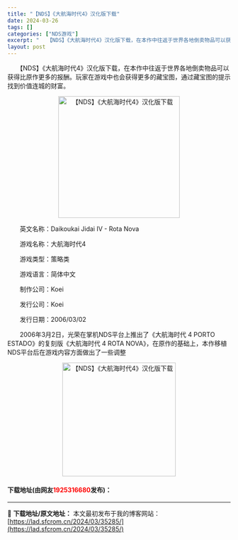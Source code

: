 ```yaml
---
title: "【NDS】《大航海时代4》汉化版下载"
date: 2024-03-26
tags: []
categories: ["NDS游戏"]
excerpt: "　　【NDS】《大航海时代4》汉化版下载，在本作中往返于世界各地倒卖物品可以获得比原作更多的报酬。玩家在游戏中也会获得更多的藏宝图，通过藏宝图的提示找到价值连城的财富。 　　英文名称：Daikoukai Jidai IV - Rota Nova 　　游戏名称：大航海时代4 　　游戏类型：策略类 　　&hellip;"
layout: post
---
```


 <p>　　【NDS】《大航海时代4》汉化版下载，在本作中往返于世界各地倒卖物品可以获得比原作更多的报酬。玩家在游戏中也会获得更多的藏宝图，通过藏宝图的提示找到价值连城的财富。</p> <p align="center"><img align="" border="0" src="https://lad.sfcrom.cn/wp-content/uploads/2024/03/20240326_660228a6d1e64.jpg" width="274" alt="【NDS】《大航海时代4》汉化版下载" /></p> <p>　　英文名称：Daikoukai Jidai IV - Rota Nova</p> <p>　　游戏名称：大航海时代4</p> <p>　　游戏类型：策略类</p> <p>　　游戏语言：简体中文</p> <p>　　制作公司：Koei</p> <p>　　发行公司：Koei</p> <p>　　发行日期：2006/03/02</p> <p>　　2006年3月2日，光荣在掌机NDS平台上推出了《大航海时代 4 PORTO ESTADO》的复刻版《大航海时代 4 ROTA NOVA》，在原作的基础上，本作移植NDS平台后在游戏内容方面做出了一些调整</p> <p align="center"><img align="" border="0" src="https://lad.sfcrom.cn/wp-content/uploads/2024/03/20240326_660228a741020.jpg" width="256" alt="【NDS】《大航海时代4》汉化版下载" /></p> <p><h4>下载地址(由网友<font color="red">1925316680</font>发布)：</h4></p> 

---
📖 **下载地址/原文地址：** 本文最初发布于我的博客网站：[https://lad.sfcrom.cn/2024/03/35285/](https://lad.sfcrom.cn/2024/03/35285/)
